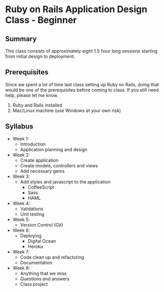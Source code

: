 # Ruby on Rails Application Design Class - Beginner

## Summary

This class consists of approximately eight 1.5 hour long sessions starting from initial design to deployment.

## Prerequisites

Since we spent a lot of time last class setting up Ruby on Rails, doing that would be one of the prerequisites before coming to class. If you still need help, please let me know.

1. Ruby and Rails installed
2. Mac/Linux machine (use Windows at your own risk)

## Syllabus

* Week 1:
  * Introduction
  * Application planning and design
* Week 2:
  * Create application
  * Create models, controllers and views
  * Add necessary gems
* Week 3:
  * Add styles and javascript to the application
    * CoffeeScript
    * Sass
    * HAML
* Week 4:
  * Validations
  * Unit testing
* Week 5:
  * Version Control (Git)
* Week 6:
  * Deploying
    * Digital Ocean
    * Heroku
* Week 7:
  * Code clean up and refactoring
  * Documentation
* Week 8:
  * Anything that we miss
  * Questions and answers
  * Class project